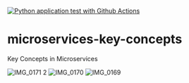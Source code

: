 [![Python application test with Github Actions](https://github.com/leocorelli/microservices-key-concepts/actions/workflows/main.yml/badge.svg)](https://github.com/leocorelli/microservices-key-concepts/actions/workflows/main.yml)

# microservices-key-concepts
Key Concepts in Microservices

![IMG_0171 2](https://user-images.githubusercontent.com/58792/152852240-3918ab4e-6095-4924-823a-043229089901.jpg)
![IMG_0170](https://user-images.githubusercontent.com/58792/152852251-764044f7-0f25-424c-9bbd-861422f7a5e6.jpg)
![IMG_0169](https://user-images.githubusercontent.com/58792/152852265-92badff0-8627-4f29-ac95-befa31d07127.jpg)
